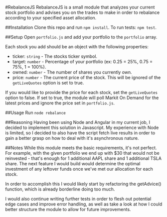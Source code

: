 #RebalanceJS
RebalanceJS is a small module that analyzes your current stock portfolio and advises you on the trades to make in order to rebalance according to your specified asset allocation.

##Installation
Clone this repo and run `npm install`.
To run tests: `npm test`.

##Setup
Open `portfolio.js` and add your portfolio to the `portfolio` array.

Each stock you add should be an object with the following properties:

* ticker: `string` - The stocks ticker symbol.
* target: `number` - Percentage of your portfolio (ex: 0.25 = 25%, 0.75 = 75%, 1 = 100%).
* owned: `number` - The number of shares you currently own.
* price: `number` - The current price of the stock. This will be ignored of the `getLiveQuotes` option is set to true.

If you would like to provide the price for each stock, set the `getLiveQuotes` option to false. If set to true, the module will poll Markit On Demand for the latest prices and ignore the price set in `portfolio.js`.

##Usage
Run `node rebalance`

##Reasoning
Having been using Node and Angular in my current job, I decided to implement this solution in Javascript. My experience with Node is limited, so I decided to also have the script fetch live results in order to gain a better grasp on how to deal with it's asynchronous nature.

##Notes
While this module meets the basic requirements, it's not perfect. For example, with the given portfolio we end up with $30 that would not be reinvested - that's enough for 1 additional AAPL share and 1 additional TSLA share. The next feature I would build would determine the optimal investment of any leftover funds once we've met our allocation for each stock.

In order to accomplish this I would likely start by refactoring the getAdvice() function, which is already borderline doing too much.

I would also continue writing further tests in order to flesh out potential edge cases and improve error handling, as well as take a look at how I could better structure the module to allow for future improvements.